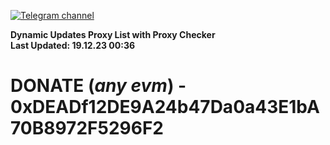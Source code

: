 [![Telegram channel](https://img.shields.io/endpoint?url=https://runkit.io/damiankrawczyk/telegram-badge/branches/master?url=https://t.me/n4z4v0d)](https://t.me/n4z4v0d) 

**Dynamic Updates Proxy List with Proxy Checker**  
**Last Updated: 19.12.23 00:36**

# DONATE (_any evm_) - 0xDEADf12DE9A24b47Da0a43E1bA70B8972F5296F2
